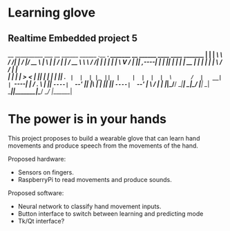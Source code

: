 # Learning glove
## Realtime Embedded project 5

 __      __________   ___ __   ______  ______  .__   __.    _______ __       ______  ____    ____ _______ 
|  |    |   ____\  \ /  /|  | /      |/  __  \ |  \ |  |   /  _____|  |     /  __  \ \   \  /   /|   ____|
|  |    |  |__   \  V  / |  ||  ,----|  |  |  ||   \|  |  |  |  __ |  |    |  |  |  | \   \/   / |  |__   
|  |    |   __|   >   <  |  ||  |    |  |  |  ||  . `  |  |  | |_ ||  |    |  |  |  |  \      /  |   __|  
|  `----|  |____ /  .  \ |  ||  `----|  `--'  ||  |\   |  |  |__| ||  `----|  `--'  |   \    /   |  |____ 
|_______|_______/__/ \__\|__| \______|\______/ |__| \__|   \______||_______|\______/     \__/    |_______|
                                                                                                          
# The power is in your hands

This project proposes to build a wearable glove that can learn hand movements and produce speech from the movements of the hand.

Proposed hardware:
* Sensors on fingers.
* RaspberryPi to read movements and produce sounds.

Proposed software:
* Neural network to classify hand movement inputs.
* Button interface to switch between learning and predicting mode
* Tk/Qt interface?


